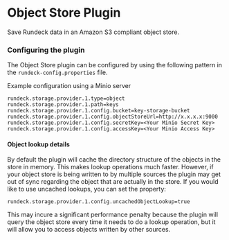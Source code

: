 # Object Store Plugin

Save Rundeck data in an Amazon S3 compliant object store. 

### Configuring the plugin

The Object Store plugin can be configured by using the following pattern in the `rundeck-config.properties` file.

Example configuration using a Minio server

    rundeck.storage.provider.1.type=object
    rundeck.storage.provider.1.path=keys
    rundeck.storage.provider.1.config.bucket=key-storage-bucket
    rundeck.storage.provider.1.config.objectStoreUrl=http://x.x.x.x:9000
    rundeck.storage.provider.1.config.secretKey=<Your Minio Secret Key>
    rundeck.storage.provider.1.config.accessKey=<Your Minio Access Key>
    
#### Object lookup details

By default the plugin will cache the directory structure of the objects in the store in memory. 
This makes lookup operations much faster. However, if your object store is being written to by
multiple sources the plugin may get out of sync regarding the object that are actually in the store.
If you would like to use uncached lookups, you can set the property:

    rundeck.storage.provider.1.config.uncachedObjectLookup=true
    
This may incure a significant performance penalty because the plugin will query the object store every
time it needs to do a lookup operation, but it will allow you to access objects written by other sources. 